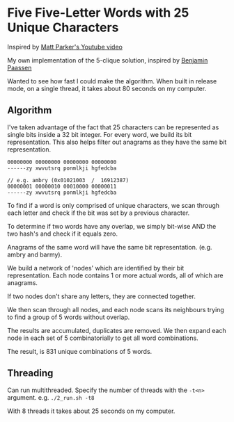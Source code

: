 # Five Five-Letter Words with 25 Unique Characters

Inspired by [Matt Parker's Youtube video](https://youtu.be/_-AfhLQfb6w)

My own implementation of the 5-clique solution, inspired by [Benjamin Paassen](https://gitlab.com/bpaassen/five_clique)

Wanted to see how fast I could make the algorithm. When built in release mode, on a single thread, it takes about 80 seconds on my computer.

## Algorithm
I've taken advantage of the fact that 25 characters can be represented as single bits inside a 32 bit integer.
For every word, we build its bit representation. This also helps filter out anagrams as they have the same bit representation.

```
00000000 00000000 00000000 00000000
------zy xwvutsrq ponmlkji hgfedcba

// e.g. ambry (0x01021003  /  16912387)
00000001 00000010 00010000 00000011
------zy xwvutsrq ponmlkji hgfedcba
```

To find if a word is only comprised of unique characters, we scan through each letter and check if the bit was set by a previous character.

To determine if two words have any overlap, we simply bit-wise AND the two hash's and check if it equals zero.

Anagrams of the same word will have the same bit representation. (e.g. ambry and barmy).

We build a network of 'nodes' which are identified by their bit representation. Each node contains 1 or more actual words, all of which are anagrams.

If two nodes don't share any letters, they are connected together.

We then scan through all nodes, and each node scans its neighbours trying to find a group of 5 words without overlap.

The results are accumulated, duplicates are removed. We then expand each node in each set of 5 combinatorially to get all word combinations.

The result, is 831 unique combinations of 5 words.

## Threading
Can run multithreaded. Specify the number of threads with the `-t<n>` argument. e.g.
`./2_run.sh -t8`

With 8 threads it takes about 25 seconds on my computer.
